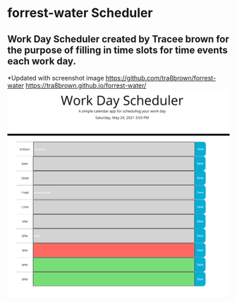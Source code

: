 # forrest-water Scheduler
## Work Day Scheduler created by Tracee brown for the purpose of filling in time slots for time events each work day.
*Updated with screenshot image
https://github.com/tra8brown/forrest-water
https://tra8brown.github.io/forrest-water/
![Screenshot](./Screenshot.png)